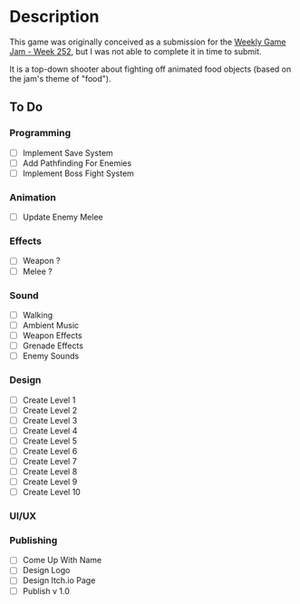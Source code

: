 # Description
This game was originally conceived as a submission for the [Weekly Game Jam - Week 252](https://itch.io/jam/weekly-game-jam-252), but I was not able to complete it in time to submit.

It is a top-down shooter about fighting off animated food objects (based on the jam's theme of "food").

## To Do

### Programming
- [ ] Implement Save System
- [ ] Add Pathfinding For Enemies
- [ ] Implement Boss Fight System

### Animation
- [ ] Update Enemy Melee

### Effects
- [ ] Weapon ?
- [ ] Melee ?

### Sound
- [ ] Walking
- [ ] Ambient Music
- [ ] Weapon Effects
- [ ] Grenade Effects
- [ ] Enemy Sounds

### Design
- [ ] Create Level 1
- [ ] Create Level 2
- [ ] Create Level 3
- [ ] Create Level 4
- [ ] Create Level 5
- [ ] Create Level 6
- [ ] Create Level 7
- [ ] Create Level 8
- [ ] Create Level 9
- [ ] Create Level 10

### UI/UX
 
### Publishing
- [ ] Come Up With Name
- [ ] Design Logo
- [ ] Design Itch.io Page
- [ ] Publish v 1.0